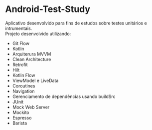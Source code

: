 # Android-Test-Study
Aplicativo desenvolvido para fins de estudos sobre testes unitários e intrumentais. <br>
Projeto desenvolvido utilizando:<br>
* Git Flow
* Kotlin
* Arquiterura MVVM
* Clean Architecture
* Retrofit
* Hilt
* Kotlin Flow
* ViewModel e LiveData
* Coroutines
* Navigation
* Gerenciamento de dependências usando buildSrc
* JUnit
* Mock Web Server
* Mockito
* Espresso
* Barista
